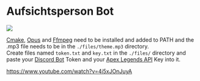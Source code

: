 # Aufsichtsperson Bot

![](https://i.imgur.com/9VVWgnA.jpg)

[Cmake](https://cmake.org/), [Opus](https://opus-codec.org/) and [Ffmpeg](https://ffmpeg.org/) need to be installed and added to PATH and the .mp3 file needs to be in the `./files/theme.mp3` directory.  
Create files named `token.txt` and `key.txt` in the `./files/` directory and paste your [Discord Bot](https://discord.com/developers/applications) Token and your [Apex Legends API](https://portal.apexlegendsapi.com/) Key into it.

https://www.youtube.com/watch?v=4i5xJOnJuyA
